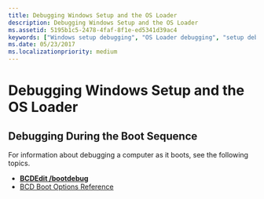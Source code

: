```yaml
---
title: Debugging Windows Setup and the OS Loader
description: Debugging Windows Setup and the OS Loader
ms.assetid: 5195b1c5-2478-4faf-8f1e-ed5341d39ac4
keywords: ["Windows setup debugging", "OS Loader debugging", "setup debugging"]
ms.date: 05/23/2017
ms.localizationpriority: medium
---
```


# Debugging Windows Setup and the OS Loader


## <span id="Debugging_During_the_Boot_Sequence"></span><span id="debugging_during_the_boot_sequence"></span><span id="DEBUGGING_DURING_THE_BOOT_SEQUENCE"></span>Debugging During the Boot Sequence


For information about debugging a computer as it boots, see the following topics.

-   [**BCDEdit /bootdebug**](https://docs.microsoft.com/windows-hardware/drivers/devtest/bcdedit--bootdebug)
-   [BCD Boot Options Reference](https://docs.microsoft.com/windows-hardware/drivers/ddi/index)

 

 





